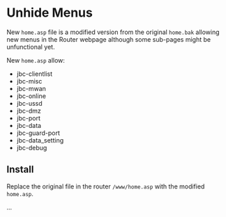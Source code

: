 # Unhide Menus

New `home.asp` file is a modified version from the original `home.bak` allowing new menus in the Router webpage although some sub-pages might be unfunctional yet.

New `home.asp` allow:
+ jbc-clientlist
+ jbc-misc
+ jbc-mwan
+ jbc-online
+ jbc-ussd
+ jbc-dmz
+ jbc-port
+ jbc-data
+ jbc-guard-port
+ jbc-data_setting
+ jbc-debug

## Install

Replace the original file in the router `/www/home.asp` with the modified `home.asp`.

...
